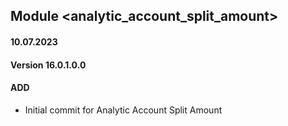 ## Module <analytic_account_split_amount>

#### 10.07.2023
#### Version 16.0.1.0.0
#### ADD
- Initial commit for Analytic Account Split Amount
